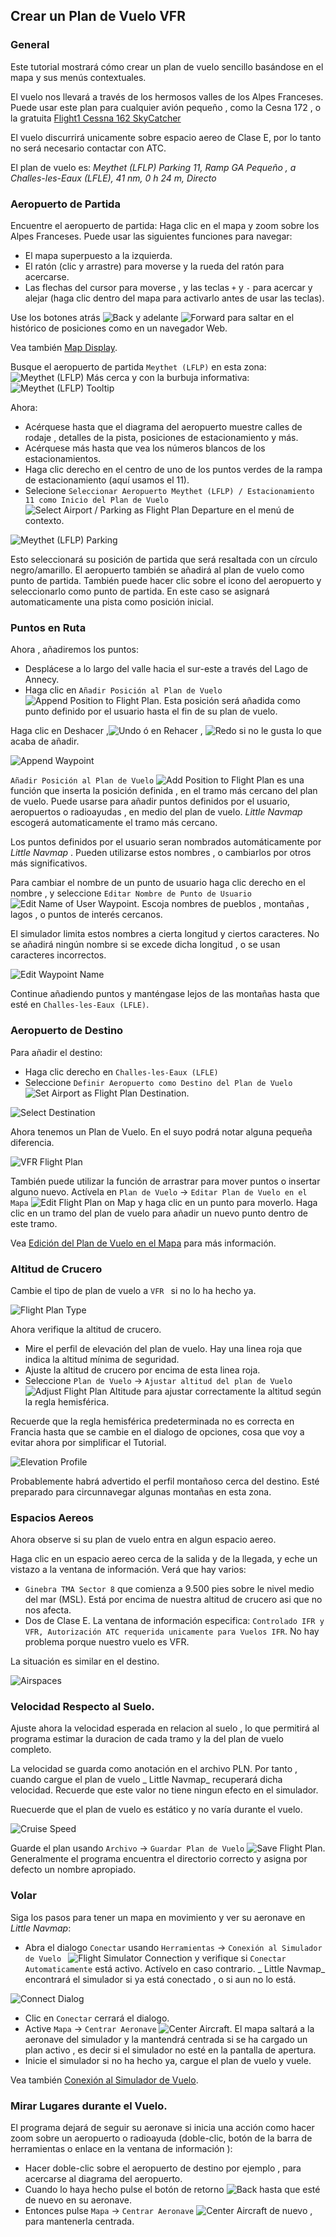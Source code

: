 ## Crear un Plan de Vuelo VFR 

### General

Este tutorial mostrará cómo crear un plan de vuelo sencillo basándose en el mapa y sus menús contextuales. 

El vuelo nos llevará a través de los hermosos valles de los Alpes Franceses. Puede usar este plan para cualquier avión pequeño , como la Cesna 172 , o la gratuita [Flight1 Cessna 162 SkyCatcher](http://www.flight1.com/view.asp?page=skycatcher)

El vuelo discurrirá unicamente sobre espacio aereo de Clase E, por lo tanto no será necesario contactar con ATC. 

El plan de vuelo es: _Meythet \(LFLP\) Parking 11, Ramp GA Pequeño , a  Challes-les-Eaux \(LFLE\), 41 nm, 0 h 24 m, Directo_

### Aeropuerto de Partida 

Encuentre el aeropuerto de partida:
Haga clic en el mapa y zoom sobre los Alpes Franceses. Puede usar las siguientes funciones para navegar: 

* El mapa superpuesto a la izquierda. 
* El ratón \(clic y arrastre\) para moverse y la rueda del ratón para acercarse. 
* Las flechas del cursor para moverse , y las teclas `+` y `-` para acercar y alejar \(haga clic dentro del mapa para activarlo antes de usar las teclas\).

Use los botones atrás ![Back](../images/icons/back.png) y adelante ![Forward](../images/icons/next.png) para saltar en el histórico de posiciones como en un navegador Web.

Vea también [Map Display](MAPDISPLAY.md).

Busque el aeropuerto de partida `Meythet (LFLP)` en esta zona:
![Meythet (LFLP)](../images/tutorial/vfrmap.jpg)
Más cerca y con la burbuja informativa: 
![Meythet (LFLP) Tooltip](../images/tutorial/vfrmapclose.jpg)

Ahora:

* Acérquese hasta que el diagrama del aeropuerto muestre calles de rodaje , detalles de la pista, posiciones de estacionamiento y más.  
* Acérquese más hasta que vea los números blancos de los estacionamientos. 
* Haga clic derecho en el centro de uno de los puntos verdes de la rampa de estacionamiento \(aquí usamos el 11\).
* Selecione `Seleccionar Aeropuerto Meythet (LFLP) / Estacionamiento 11 como Inicio del Plan de Vuelo` 
![Select Airport / Parking as Flight Plan Departure](../images/icons/airportroutestart.png) en el menú de contexto. 

![Meythet (LFLP) Parking](../images/tutorial/vfrmapparking.jpg)

Esto seleccionará su posición de partida que será resaltada con un círculo negro/amarillo. El aeropuerto también se añadirá al plan de vuelo como punto de partida. 
También puede hacer clic sobre el icono del aeropuerto y seleccionarlo como punto de partida. En este caso se asignará automaticamente una pista como posición inicial. 


### Puntos en Ruta 

Ahora , añadiremos los puntos: 

* Desplácese a lo largo del valle hacia el sur-este a través del Lago de Annecy. 
* Haga clic en `Añadir Posición al Plan de Vuelo` ![Append Position to Flight Plan](../images/icons/routeadd.png). Esta posición será añadida como punto definido por el usuario hasta el fin de su plan de vuelo. 

Haga clic en Deshacer ,![Undo](../images/icons/undo.png) ó en  Rehacer , ![Redo](../images/icons/redo.png) si no le gusta lo que acaba de añadir.

![Append Waypoint](../images/tutorial/vfrappend.jpg)

`Añadir Posición al Plan de Vuelo` ![Add Position to Flight Plan](../images/icons/routeadd.png) es una función que inserta la posición definida , en el tramo más cercano del plan de vuelo. Puede usarse para añadir puntos definidos por el usuario, aeropuertos o radioayudas , en medio del plan de vuelo. _Little Navmap_ escogerá automaticamente el tramo más cercano.  

Los puntos definidos por el usuario seran nombrados automáticamente por _Little Navmap_ . Pueden utilizarse estos nombres , o cambiarlos por otros más significativos.  

Para cambiar el nombre de un punto de usuario haga clic derecho en el nombre , y seleccione `Editar Nombre de Punto de Usuario` ![Edit Name of User Waypoint](../images/icons/routestring.png). Escoja nombres de pueblos , montañas , lagos , o puntos de interés cercanos.

El simulador limita estos nombres a cierta longitud y ciertos caracteres. No se añadirá ningún nombre si se excede dicha longitud , o se usan caracteres incorrectos.  

![Edit Waypoint Name](../images/tutorial/vfreditname.jpg)

Continue añadiendo puntos y manténgase lejos de las montañas hasta que esté en `Challes-les-Eaux (LFLE)`.

### Aeropuerto de Destino 

Para añadir el destino:

* Haga clic derecho en `Challes-les-Eaux (LFLE)`
* Seleccione `Definir Aeropuerto como Destino del Plan de Vuelo` ![Set Airport as Flight Plan Destination](../images/icons/airportroutedest.png).

![Select Destination](../images/tutorial/vfrdest.jpg)

Ahora tenemos un Plan de Vuelo. En el suyo podrá notar alguna pequeña diferencia.

![VFR Flight Plan](../images/tutorial/vfrflightplan.jpg)

También puede utilizar la función de arrastrar para mover puntos o insertar alguno nuevo. Actívela en `Plan de Vuelo` -&gt; `Editar Plan de Vuelo en el Mapa` ![Edit Flight Plan on Map](../images/icons/routeedit.png) y haga clic en un punto para moverlo. Haga clic en un tramo del plan de vuelo para añadir un nuevo punto dentro de este tramo.

Vea [Edición del Plan de Vuelo en el Mapa](MAPFPEDIT.md) para más información.

### Altitud de Crucero

Cambie el tipo de plan de vuelo a `VFR ` si no lo ha hecho ya.

![Flight Plan Type](../images/tutorial/vfrtype.jpg)

Ahora verifique la altitud de crucero.

* Mire el perfil de elevación del plan de vuelo. Hay una linea roja que indica la altitud mínima de seguridad.
* Ajuste la altitud de crucero por encima de esta linea roja.
* Seleccione `Plan de Vuelo` -&gt; `Ajustar altitud del plan de Vuelo` ![Adjust Flight Plan Altitude](../images/icons/routeadjustalt.png) para ajustar correctamente la altitud según la regla hemisférica.

Recuerde que la regla hemisférica predeterminada no es correcta en Francia hasta que se cambie en el dialogo de opciones, cosa que voy a evitar ahora por simplificar el Tutorial.

![Elevation Profile](../images/tutorial/vfrprofile.jpg)

Probablemente habrá advertido el perfil montañoso cerca del destino. Esté preparado para circunnavegar algunas montañas en esta zona.

### Espacios Aereos

Ahora observe si su plan de vuelo entra en algun espacio aereo.

Haga clic en un espacio aereo cerca de la salida y de la llegada, y eche un vistazo a la ventana de información. Verá que hay varios:

* `Ginebra TMA Sector 8` que comienza a 9.500 pies sobre le nivel medio del mar \(MSL\). Está por encima de nuestra altitud de crucero asi que no nos afecta.
*  Dos de Clase E. La ventana de información especifica: `Controlado IFR y VFR, Autorización ATC requerida unicamente para Vuelos IFR`. No hay problema porque nuestro vuelo es VFR.

La situación es similar en el destino.  

![Airspaces](../images/tutorial/vfrairspace.jpg)

### Velocidad Respecto al Suelo.

Ajuste ahora la velocidad esperada en relacion al suelo , lo que permitirá al programa estimar la duracion de cada tramo y la del plan de vuelo completo.

La velocidad se guarda como anotación en el archivo PLN. Por tanto , cuando cargue el plan de vuelo _ Little Navmap_  recuperará dicha velocidad. Recuerde que este valor no tiene ningun efecto en el simulador.

Ruecuerde que el plan de vuelo es estático y no varía durante el vuelo.

![Cruise Speed](../images/tutorial/vfrspeed.jpg)

Guarde el plan usando  `Archivo`  -&gt; `Guardar Plan de Vuelo`  ![Save Flight Plan](../images/icons/filesave.png). Generalmente el programa encuentra el directorio correcto y asigna por defecto un nombre apropiado.

### Volar

Siga los pasos para tener un mapa en movimiento y ver su aeronave en _Little Navmap_: 

* Abra el dialogo `Conectar` usando `Herramientas` -&gt; `Conexión al Simulador de Vuelo ` ![Flight Simulator Connection](../images/icons/network.png) y verifique si `Conectar Automaticamente` está activo. Actívelo en caso contrario. _ Little Navmap_ encontrará el simulador si ya está conectado , o si aun no lo está.

![Connect Dialog](../images/tutorial/vfrconnect.jpg)
* Clic en `Conectar` cerrará el dialogo. 
* Active `Mapa` -&gt; `Centrar Aeronave` ![Center Aircraft](../images/icons/centeraircraft.png). El mapa saltará a la aeronave del simulador y la mantendrá centrada si se ha cargado un plan activo , es decir si el simulador no esté en la pantalla de apertura.
* Inicie el simulador si no ha hecho ya, cargue el plan de vuelo y vuele.  

Vea también [Conexión al Simulador de Vuelo](CONNECT.md).

### Mirar Lugares durante el Vuelo.

El programa dejará de seguir su aeronave si inicia una acción como hacer zoom sobre un aeropuerto o radioayuda \(doble-clic, botón de la barra de herramientas o enlace en la ventana de información \):

* Hacer doble-clic sobre el aeropuerto de destino por ejemplo , para acercarse al diagrama del aeropuerto.
* Cuando lo haya hecho pulse el botón de retorno ![Back](../images/icons/back.png) hasta que esté de nuevo en su aeronave.
* Entonces pulse `Mapa` -&gt; `Centrar Aeronave` ![Center Aircraft](../images/icons/centeraircraft.png) de nuevo , para mantenerla centrada.

